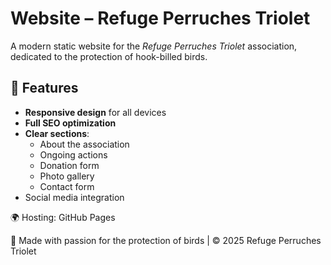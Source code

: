 # Website – Refuge Perruches Triolet

A modern static website for the *Refuge Perruches Triolet* association, dedicated to the protection of hook-billed birds.

## 🚀 Features

- **Responsive design** for all devices  
- **Full SEO optimization**  
- **Clear sections**:
  - About the association
  - Ongoing actions
  - Donation form
  - Photo gallery
  - Contact form
- Social media integration

🌍 Hosting: GitHub Pages

💖 Made with passion for the protection of birds | © 2025 Refuge Perruches Triolet
